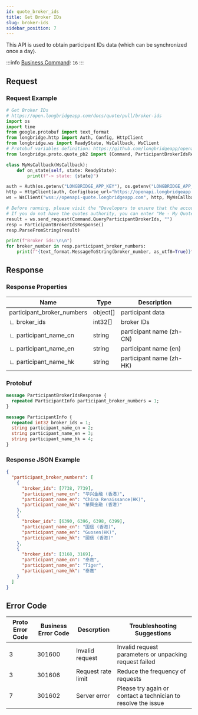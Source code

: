 ```yaml
---
id: quote_broker_ids
title: Get Broker IDs
slug: broker-ids
sidebar_position: 7
---
```


This API is used to obtain participant IDs data (which can be synchronized once a day).

:::info
[Business Command](../../socket/protocol/request): `16`
:::

## Request

### Request Example

```python
# Get Broker IDs
# https://open.longbridgeapp.com/docs/quote/pull/broker-ids
import os
import time
from google.protobuf import text_format
from longbridge.http import Auth, Config, HttpClient
from longbridge.ws import ReadyState, WsCallback, WsClient
# Protobuf variables definition: https://github.com/longbridgeapp/openapi-protobufs/blob/main/quote/api.proto
from longbridge.proto.quote_pb2 import (Command, ParticipantBrokerIdsResponse)

class MyWsCallback(WsCallback):
    def on_state(self, state: ReadyState):
        print(f"-> state: {state}")

auth = Auth(os.getenv("LONGBRIDGE_APP_KEY"), os.getenv("LONGBRIDGE_APP_SECRET"), access_token=os.getenv("LONGBRIDGE_ACCESS_TOKEN"))
http = HttpClient(auth, Config(base_url="https://openapi.longbridgeapp.com"))
ws = WsClient("wss://openapi-quote.longbridgeapp.com", http, MyWsCallback())

# Before running, please visit the "Developers to ensure that the account has the correct quotes authority.
# If you do not have the quotes authority, you can enter "Me - My Quotes - Store" to purchase the authority through the "Longbridge" mobile client.
result = ws.send_request(Command.QueryParticipantBrokerIds, "")
resp = ParticipantBrokerIdsResponse()
resp.ParseFromString(result)

print(f"Broker ids:\n\n")
for broker_number in resp.participant_broker_numbers:
    print(f"{text_format.MessageToString(broker_number, as_utf8=True)}")
```

## Response

### Response Properties

| Name                       | Type     | Description              |
| -------------------------- | -------- | ------------------------ |
| participant_broker_numbers | object[] | participant data         |
| ∟ broker_ids               | int32[]  | broker IDs               |
| ∟ participant_name_cn      | string   | participant name (zh-CN) |
| ∟ participant_name_en      | string   | participant name (en)    |
| ∟ participant_name_hk      | string   | participant name (zh-HK) |

### Protobuf

```protobuf
message ParticipantBrokerIdsResponse {
  repeated ParticipantInfo participant_broker_numbers = 1;
}

message ParticipantInfo {
  repeated int32 broker_ids = 1;
  string participant_name_cn = 2;
  string participant_name_en = 3;
  string participant_name_hk = 4;
}
```

### Response JSON Example

```json
{
  "participant_broker_numbers": [
    {
      "broker_ids": [7738, 7739],
      "participant_name_cn": "华兴金融 (香港)",
      "participant_name_en": "China Renaissance(HK)",
      "participant_name_hk": "華興金融 (香港)"
    },
    {
      "broker_ids": [6390, 6396, 6398, 6399],
      "participant_name_cn": "国信 (香港)",
      "participant_name_en": "Guosen(HK)",
      "participant_name_hk": "國信 (香港)"
    },
    {
      "broker_ids": [3168, 3169],
      "participant_name_cn": "泰嘉",
      "participant_name_en": "Tiger",
      "participant_name_hk": "泰嘉"
    }
  ]
}
```

## Error Code

| Proto Error Code | Business Error Code | Descrption         | Troubleshooting Suggestions                                   |
| ---------------- | ------------------- | ------------------ | ------------------------------------------------------------- |
| 3                | 301600              | Invalid request    | Invalid request parameters or unpacking request failed        |
| 3                | 301606              | Request rate limit | Reduce the frequency of requests                              |
| 7                | 301602              | Server error       | Please try again or contact a technician to resolve the issue |
